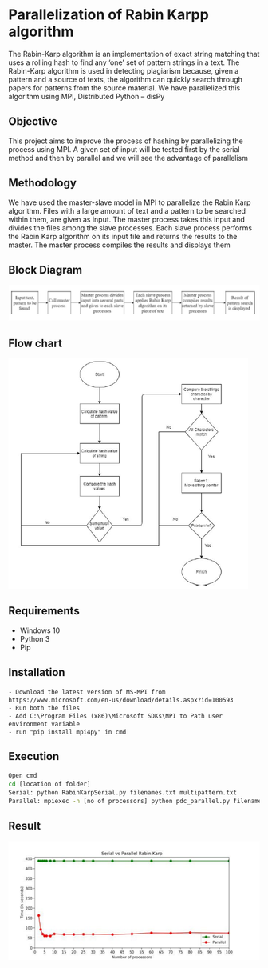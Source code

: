 
# Parallelization of Rabin Karpp algorithm

The Rabin-Karp algorithm is an implementation of exact string 
matching that uses a rolling hash to find any ‘one’ set of pattern strings 
in a text. The Rabin-Karp algorithm is used in detecting plagiarism 
because, given a pattern and a source of texts, the algorithm can quickly 
search through papers for patterns from the source material. We have 
parallelized this algorithm using MPI, Distributed Python – disPy


## Objective 

This project aims to improve the process of hashing by parallelizing the 
process using MPI. A given set of input will be tested first by the serial 
method and then by parallel and we will see the advantage of parallelism


## Methodology

We have used the master-slave model in MPI to parallelize the Rabin 
Karp algorithm. Files with a large amount of text and a pattern to be 
searched within them, are given as input. The master process takes this 
input and divides the files among the slave processes. Each slave 
process performs the Rabin Karp algorithm on its input file and returns 
the results to the master. The master process compiles the results and 
displays them


## Block Diagram

![](Picture1.png)

## Flow chart
![](Picture2.png)

## Requirements
- Windows 10
- Python 3
- Pip

## Installation
```
- Download the latest version of MS-MPI from https://www.microsoft.com/en-us/download/details.aspx?id=100593
- Run both the files
- Add C:\Program Files (x86)\Microsoft SDKs\MPI to Path user environment variable
- run "pip install mpi4py" in cmd
```
## Execution
```bash
Open cmd
cd [location of folder]
Serial: python RabinKarpSerial.py filenames.txt multipattern.txt
Parallel: mpiexec -n [no of processors] python pdc_parallel.py filenames.txt multipattern.txt
```
## Result
![](result.png)


